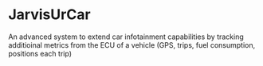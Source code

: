 # JarvisUrCar
An advanced system to extend car infotainment capabilities by tracking additioinal metrics from the ECU of a vehicle (GPS, trips, fuel consumption, positions each trip)
